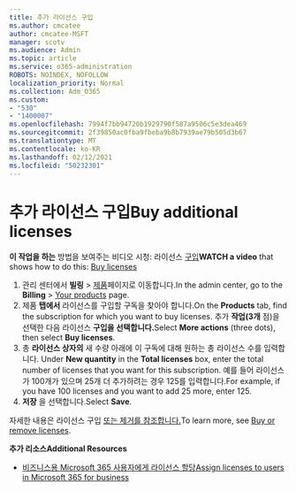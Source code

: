 ```yaml
---
title: 추가 라이선스 구입
ms.author: cmcatee
author: cmcatee-MSFT
manager: scotv
ms.audience: Admin
ms.topic: article
ms.service: o365-administration
ROBOTS: NOINDEX, NOFOLLOW
localization_priority: Normal
ms.collection: Adm_O365
ms.custom:
- "530"
- "1400007"
ms.openlocfilehash: 7994f7bb94720b1929790f587a9506c5e3dea469
ms.sourcegitcommit: 2f39850ac0fba9fbeba9b8b7939ae79b505d3b67
ms.translationtype: MT
ms.contentlocale: ko-KR
ms.lasthandoff: 02/12/2021
ms.locfileid: "50232301"
---
```

# <a name="buy-additional-licenses"></a><span data-ttu-id="19664-102">추가 라이선스 구입</span><span class="sxs-lookup"><span data-stu-id="19664-102">Buy additional licenses</span></span>

<span data-ttu-id="19664-103">**이 작업을 하는** 방법을 보여주는 비디오 시청: 라이선스 [구입](https://go.microsoft.com/fwlink/p/?linkid=2154857)</span><span class="sxs-lookup"><span data-stu-id="19664-103">**WATCH a video** that shows how to do this: [Buy licenses](https://go.microsoft.com/fwlink/p/?linkid=2154857)</span></span>

1. <span data-ttu-id="19664-104">관리 센터에서 **빌링** > [제품](https://go.microsoft.com/fwlink/p/?linkid=842054)페이지로 이동합니다.</span><span class="sxs-lookup"><span data-stu-id="19664-104">In the admin center, go to the **Billing** > [Your products](https://go.microsoft.com/fwlink/p/?linkid=842054) page.</span></span>
2. <span data-ttu-id="19664-105">제품 **탭에서** 라이선스를 구입할 구독을 찾아야 합니다.</span><span class="sxs-lookup"><span data-stu-id="19664-105">On the **Products** tab, find the subscription for which you want to buy licenses.</span></span> <span data-ttu-id="19664-106">추가 **작업(3개** 점)을 선택한 다음 라이선스 **구입을 선택합니다.**</span><span class="sxs-lookup"><span data-stu-id="19664-106">Select **More actions** (three dots), then select **Buy licenses**.</span></span>
3. <span data-ttu-id="19664-107">총 **라이선스 상자의** 새 수량 아래에 이 구독에 대해 원하는 총 라이선스 수를 입력합니다. </span><span class="sxs-lookup"><span data-stu-id="19664-107">Under **New quantity** in the **Total licenses** box, enter the total number of licenses that you want for this subscription.</span></span> <span data-ttu-id="19664-108">예를 들어 라이선스가 100개가 있으며 25개 더 추가하려는 경우 125를 입력합니다.</span><span class="sxs-lookup"><span data-stu-id="19664-108">For example, if you have 100 licenses and you want to add 25 more, enter 125.</span></span>
4. <span data-ttu-id="19664-109">**저장** 을 선택합니다.</span><span class="sxs-lookup"><span data-stu-id="19664-109">Select **Save**.</span></span>

<span data-ttu-id="19664-110">자세한 내용은 라이선스 구입 [또는 제거를 참조합니다.](https://docs.microsoft.com/microsoft-365/commerce/licenses/buy-licenses)</span><span class="sxs-lookup"><span data-stu-id="19664-110">To learn more, see [Buy or remove licenses](https://docs.microsoft.com/microsoft-365/commerce/licenses/buy-licenses).</span></span>

<span data-ttu-id="19664-111">**추가 리소스**</span><span class="sxs-lookup"><span data-stu-id="19664-111">**Additional Resources**</span></span>

- [<span data-ttu-id="19664-112">비즈니스용 Microsoft 365 사용자에게 라이선스 할당</span><span class="sxs-lookup"><span data-stu-id="19664-112">Assign licenses to users in Microsoft 365 for business</span></span>](https://docs.microsoft.com/microsoft-365/admin/manage/assign-licenses-to-users)